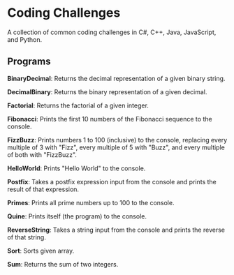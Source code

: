 # Coding Challenges

A collection of common coding challenges in C#, C++, Java, JavaScript, and Python.

## Programs

**BinaryDecimal**: Returns the decimal representation of a given binary string.

**DecimalBinary**: Returns the binary representation of a given decimal.

**Factorial**: Returns the factorial of a given integer.

**Fibonacci**: Prints the first 10 numbers of the Fibonacci sequence to the console.

**FizzBuzz**: Prints numbers 1 to 100 (inclusive) to the console, replacing every multiple of 3 with "Fizz", every multiple of 5 with "Buzz", and every multiple of both with "FizzBuzz".

**HelloWorld**: Prints "Hello World" to the console.

**Postfix**: Takes a postfix expression input from the console and prints the result of that expression.

**Primes**: Prints all prime numbers up to 100 to the console.

**Quine**: Prints itself (the program) to the console.

**ReverseString**: Takes a string input from the console and prints the reverse of that string.

**Sort**: Sorts given array.

**Sum**: Returns the sum of two integers.
